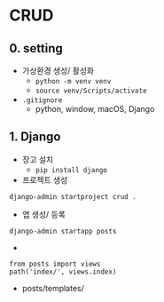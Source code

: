 # CRUD

## 0. setting

- 가상환경 생성/ 활성화
    - `python -m venv venv`
    - `source venv/Scripts/activate`
- `.gitignore` 
    - python, window, macOS, Django

## 1. Django

- 장고 설치
    - `pip install django`
- 프로젝트 생성
```shell
django-admin startproject crud .
```
- 앱 생성/ 등록
```shell
django-admin startapp posts
```
- 
```
from posts import views
path('index/', views.index)
```
- posts/templates/